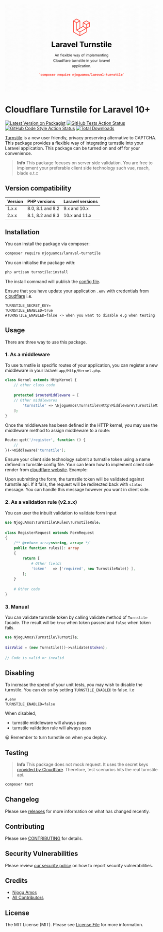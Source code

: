 ![Cover image](/cover.png)
# Cloudflare Turnstile for Laravel 10+

[![Latest Version on Packagist](https://img.shields.io/packagist/v/njoguamos/laravel-turnstile.svg?style=flat-square)](https://packagist.org/packages/njoguamos/laravel-turnstile)
[![GitHub Tests Action Status](https://img.shields.io/github/actions/workflow/status/njoguamos/laravel-turnstile/run-tests.yml?branch=main&label=tests&style=flat-square)](https://github.com/njoguamos/laravel-turnstile/actions?query=workflow%3Arun-tests+branch%3Amain)
[![GitHub Code Style Action Status](https://img.shields.io/github/actions/workflow/status/njoguamos/laravel-turnstile/fix-php-code-style-issues.yml?branch=main&label=code%20style&style=flat-square)](https://github.com/njoguamos/laravel-turnstile/actions?query=workflow%3A"Fix+PHP+code+style+issues"+branch%3Amain)
[![Total Downloads](https://img.shields.io/packagist/dt/njoguamos/laravel-turnstile.svg?style=flat-square)](https://packagist.org/packages/njoguamos/laravel-turnstile)

[Turnstile](https://developers.cloudflare.com/turnstile/) is a new user friendly, privacy preserving alternative to CAPTCHA. This package provides a flexible way of integrating turnstile into your Laravel application. This package can be turned on and off for your convenience.

>**Info**
> This package focuses on server side validation. You are free to implement your preferable client side technology such vue, reach, blade e.t.c

## Version compatibility

| Version | PHP versions     | Laravel versions |
|---------|:-----------------|------------------|
| 1.x.x   | 8.0, 8.1 and 8.2 | 9.x and 10.x     |
| 2.x.x   | 8.1, 8.2 and 8.3 | 10.x and 11.x    |

## Installation

You can install the package via composer:

```bash
composer require njoguamos/laravel-turnstile
```

You can initialise the package with:

```bash
php artisan turnstile:install
```

The install command will publish the [config file](/config/turnstile.php).

Ensure that you have update your application `.env` with credentials from [cloudflare](https://developers.cloudflare.com/turnstile/get-started/) i.e.

```dotenv
TURNSTILE_SECRET_KEY=
TURNSTILE_ENABLED=true
#TURNSTILE_ENABLED=false -> when you want to disable e.g when testing
```

## Usage
There are three way to use this package.

### 1. As a middleware
To use turnstile is specific routes of your application, you can register a new middleware in your laravel `app/Http/Kernel.php`. 

````php
class Kernel extends HttpKernel {
    // other class code
    
    protected $routeMiddleware = [
    // Other middlewares
        'turnstile' => \NjoguAmos\Turnstile\Http\Middleware\TurnstileMiddleware::class
    ];
}
````

Once the middleware has been defined in the HTTP kernel, you may use the middleware method to assign middleware to a route:

```php
Route::get('/register', function () {
    //
})->middleware('turnstile');
```

Ensure your client side technology submit a turnstile token using a name defined in turnstile config file. Your can learn how to implement client side render from [cloudflare website](https://developers.cloudflare.com/turnstile/get-started/client-side-rendering/#implicitly-render-the-turnstile-widget). Example:


Upon submitting the form, the turnstile token will be validated against turnstile api. If it fails, the request will be redirected back with `status` message. You can handle this message however you want in client side.

### 2. As a validation rule (v2.x.x)

You can user the inbuilt validation to validate form input

```php
use NjoguAmos\Turnstile\Rules\TurnstileRule;

class RegisterRequest extends FormRequest
{
    /** @return array<string, array> */
    public function rules(): array
    {
        return [
            # Other fields
            'token'   => ['required', new TurnstileRule() ],
        ];
    }
    
    # Other code
}
```

### 3. Manual
You can validate turnstile token by calling validate method of `Turnstile` facade. The result will be `true` when token passed and `false` when token fails.

```php
use NjoguAmos\Turnstile\Turnstile;

$isValid = (new Turnstile())->validate($token);

// Code is valid or invalid
```

## Disabling
To increase the speed of your unit tests, you may wish to disable the turnstile. You can do so by setting `TURNSTILE_ENABLED` to false. i.e

```dotenv
#.env
TURNSTILE_ENABLED=false
```

When disabled, 
- turnstile middleware will always pass
- turnstile validation rule will always pass

😀 Remember to turn turnstile on when you deploy.

## Testing
>**Info**
> This package does not mock request. It uses the secret keys [provided by Cloudflare](https://developers.cloudflare.com/turnstile/reference/testing/). Therefore, test scenarios hits the real turnstile api.

```bash
composer test
```

## Changelog

Please see [releases](https://github.com/njoguamos/laravel-turnstile/releases) for more information on what has changed recently.

## Contributing

Please see [CONTRIBUTING](CONTRIBUTING.md) for details.

## Security Vulnerabilities

Please review [our security policy](../../security/policy) on how to report security vulnerabilities.

## Credits

- [Njogu Amos](https://github.com/njoguamos)
- [All Contributors](../../contributors)

## License

The MIT License (MIT). Please see [License File](LICENSE.md) for more information.
